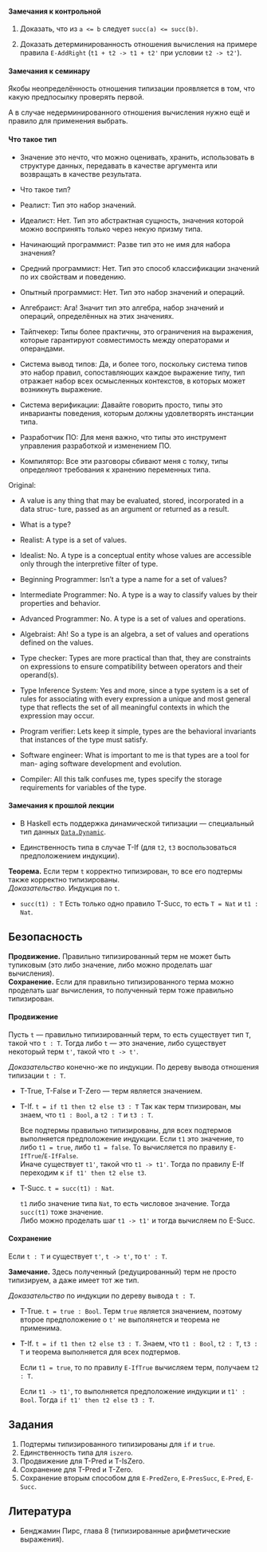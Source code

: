 
<!-- Модуль 2
	 (2::3) Лекция 9. Типобезопасность SNB -->

#### Замечания к контрольной ####

1.	Доказать, что из `a <= b` следует `succ(a) <= succ(b)`.

2.	Доказать детерминированность отношения вычисления на примере правила
	`E-AddRight` (`t1 + t2 -> t1 + t2'` при условии `t2 -> t2'`).

#### Замечания к семинару ####

Якобы неопределённость отношения типизации проявляется в том, что
какую предпосылку проверять первой.

А в случае недерминированного отношения вычисления нужно ещё и правило 
для применения выбрать.

#### Что такое тип ####

* Значение это нечто, что можно оценивать, хранить, использовать в структуре данных,
передавать в качестве аргумента или возвращать в качестве результата.

* Что такое тип?

* Реалист: Тип это набор значений. 

* Идеалист: Нет. Тип это абстрактная сущность, значения которой можно воспринять 
только через некую призму типа. 

* Начинающий программист: Разве тип это не имя для набора значения?

* Средний программист: Нет. Тип это способ классификации значений по их
свойствам и поведению.

* Опытный программист: Нет. Тип это набор значений и операций.

* Алгебраист: Ага! Значит тип это алгебра, набор значений и операций,
определённых на этих значениях.

* Тайпчекер: Типы более практичны, это ограничения на выражения, которые
гарантируют совместимость между операторами и операндами.

* Система вывод типов: Да, и более того, поскольку система типов это набор
правил, сопоставляющих каждое выражение типу, тип отражает набор всех 
осмысленных контекстов, в которых может возникнуть выражение.

* Система верификации: Давайте говорить просто, типы это инварианты поведения,
которым должны удовлетворять инстанции типа.

* Разработчик ПО: Для меня важно, что типы это инструмент управления
разработкой и изменением ПО.

* Компилятор: Все эти разговоры сбивают меня с толку, типы определяют 
требования к хранению переменных типа.

Original:

* A value is any thing that may be evaluated, stored, incorporated in a data struc-
ture, passed as an argument or returned as a result.

* What is a type?

* Realist: A type is a set of values.

* Idealist: No. A type is a conceptual entity whose values are accessible only
through the interpretive filter of type. 

* Beginning Programmer: Isn’t a type a name for a set of values?

* Intermediate Programmer: No. A type is a way to classify values by their
properties and behavior.

* Advanced Programmer: No. A type is a set of values and operations.

* Algebraist: Ah! So a type is an algebra, a set of values and operations defined
on the values.

* Type checker: Types are more practical than that, they are constraints on
expressions to ensure compatibility between operators and their operand(s).

* Type Inference System: Yes and more, since a type system is a set of rules
for associating with every expression a unique and most general type that
reflects the set of all meaningful contexts in which the expression may
occur.

* Program verifier: Lets keep it simple, types are the behavioral invariants that
instances of the type must satisfy.

* Software engineer: What is important to me is that types are a tool for man-
aging software development and evolution.

* Compiler: All this talk confuses me, types specify the storage requirements for
variables of the type.


#### Замечания к прошлой лекции ####

* 	В Haskell есть поддержка динамической типизации — специальный тип 
	данных [`Data.Dynamic`](http://hackage.haskell.org/package/base-4.8.2.0/docs/Data-Dynamic.html).

* 	Единственность типа в случае T-If (для `t2`, `t3` воспользоваться
	предположением индукции).

**Теорема.** Если терм `t` корректно типизирован, то все его подтермы
также корректно типизированы.  
_Доказательство._ Индукция по `t`.

* `succ(t1) : T` Есть только одно правило T-Succ, то есть `T = Nat` 
  и `t1 : Nat`.
  

## Безопасность ##

**Продвижение.** Правильно типизированный терм не может быть тупиковым 
(это либо значение, либо можно проделать шаг вычисления).  
**Сохранение.** Если для правильно типизированного терма можно проделать
шаг вычисления, то полученный терм тоже правильно типизирован.

#### Продвижение ###

Пусть `t` — правильно типизированный терм, то есть существует тип `T`,
такой что `t : T`. Тогда либо `t` — это значение, либо существует
некоторый терм `t'`, такой что `t -> t'`.

_Доказательство_ конечно-же по индукции. По дереву вывода
отношения типизации `t : T`.

* 	T-True, T-False и T-Zero — терм является значением.

*	T-If. `t = if t1 then t2 else t3 : T`
	Так как терм тпизирован, мы знаем, что `t1 : Bool`, а `t2 : T` и `t3 : T`.
	
	Все подтермы правильно типизированы, для всех подтермов выполняется 
	предположение индукции. Если `t1` это значение, то либо `t1 = true`, 
	либо `t1 = false`. То вычисляется по правилу `E-IfTrue`/`E-IfFalse`.  
	Иначе существует `t1'`, такой что `t1 -> t1'`. 
	Тогда по правилу E-If переходим к `if t1' then t2 else t3`.
	
*	T-Succ. `t = succ(t1) : Nat`. 
	
	`t1` либо значение типа `Nat`, то есть числовое значение. Тогда
	`succ(t1)` тоже значение.   
	Либо можно проделать шаг `t1 -> t1'` и тогда вычисляем по E-Succ.
	 
#### Сохранение ####

Если `t : T` и существует `t'`, `t -> t'`, то `t' : T`.

**Замечание.** Здесь полученный (редуцированный) терм не просто типизируем,
а даже имеет тот же тип.

_Доказательство_ по индукции по дереву вывода `t : T`.

*	T-True. `t = true : Bool`. Терм `true` является значением, поэтому
	второе предположение о `t'` не выполянется и теорема не применима.
	
*	T-If. `t = if t1 then t2 else t3 : T`. Знаем, что `t1 : Bool`,
	`t2 : T`, `t3 : T` и теорема выполняется для всех подтермов.
	
	Если `t1 = true`, то по правилу `E-IfTrue` вычисляем терм, получаем
	`t2 : T`.
	
	Если `t1 -> t1'`, то выполняется предположение индукции и `t1' : Bool`.
	Тогда `if t1' then t2 else t3 : T`.
	

## Задания ##

1. 	Подтермы типизированного типизированы для `if` и `true`.
2.	Единственность типа для `iszero`.
3.	Продвижение для T-Pred и T-IsZero.
4.	Сохранение для T-Pred и T-Zero.
5.	Сохранение вторым способом для `E-PredZero`, `E-PresSucc`, `E-Pred`, `E-Succ`.


## Литература ##

*	Бенджамин Пирс, глава 8 (типизированные арифметические выражения).
